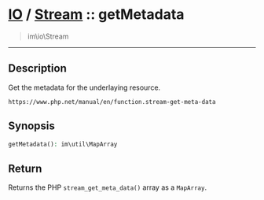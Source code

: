 # [IO](IO.md) / [Stream](IO-Stream.md) :: getMetadata
 > im\io\Stream
____

## Description
Get the metadata for the underlaying resource.

`https://www.php.net/manual/en/function.stream-get-meta-data`

## Synopsis
```php
getMetadata(): im\util\MapArray
```

## Return
Returns the PHP `stream_get_meta_data()` array
as a `MapArray`.
